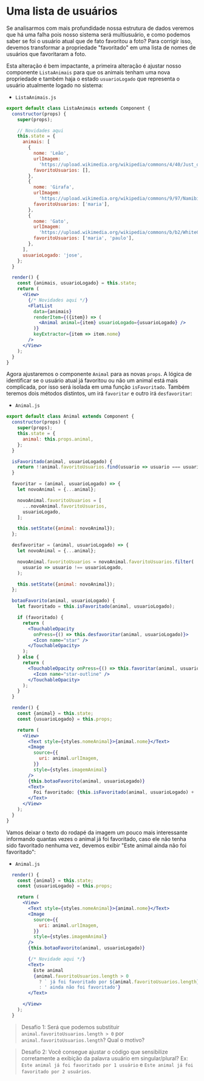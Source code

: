 # Uma lista de usuários

Se analisarmos com mais profundidade nossa estrutura de dados veremos que há uma falha pois nosso sistema será multiusuário, e como podemos saber se foi o usuário atual que de fato favoritou a foto? Para corrigir isso, devemos transformar a propriedade "favoritado" em uma lista de nomes de usuários que favoritaram a foto.

Esta alteração é bem impactante, a primeira alteração é ajustar nosso componente `ListaAnimais` para que os animais tenham uma nova propriedade e também haja o estado `usuarioLogado` que representa o usuário atualmente logado no sistema:

- `ListaAnimais.js`

```jsx
export default class ListaAnimais extends Component {
  constructor(props) {
    super(props);

    // Novidades aqui
    this.state = {
      animais: [
        {
          nome: 'Leão',
          urlImagem:
            'https://upload.wikimedia.org/wikipedia/commons/4/40/Just_one_lion.jpg',
          favoritoUsuarios: [],
        },
        {
          nome: 'Girafa',
          urlImagem:
            'https://upload.wikimedia.org/wikipedia/commons/9/97/Namibie_Etosha_Girafe_02.jpg',
          favoritoUsuarios: ['maria'],
        },
        {
          nome: 'Gato',
          urlImagem:
            'https://upload.wikimedia.org/wikipedia/commons/b/b2/WhiteCat.jpg',
          favoritoUsuarios: ['maria', 'paulo'],
        },
      ],
      usuarioLogado: 'jose',
    };
  }

  render() {
    const {animais, usuarioLogado} = this.state;
    return (
      <View>
        {/* Novidades aqui */}
        <FlatList
          data={animais}
          renderItem={({item}) => (
            <Animal animal={item} usuarioLogado={usuarioLogado} />
          )}
          keyExtractor={item => item.nome}
        />
      </View>
    );
  }
}
```

Agora ajustaremos o componente `Animal` para as novas `props`. A lógica de identificar se o usuário atual já favoritou ou não um animal está mais complicada, por isso será isolada em uma função `isFavoritado`. Também teremos dois métodos distintos, um irá `favoritar` e outro irá `desfavoritar`:

- `Animal.js`

```jsx
export default class Animal extends Component {
  constructor(props) {
    super(props);
    this.state = {
      animal: this.props.animal,
    };
  }

  isFavoritado(animal, usuarioLogado) {
    return !!animal.favoritoUsuarios.find(usuario => usuario === usuarioLogado);
  }

  favoritar = (animal, usuarioLogado) => {
    let novoAnimal = {...animal};

    novoAnimal.favoritoUsuarios = [
      ...novoAnimal.favoritoUsuarios,
      usuarioLogado,
    ];

    this.setState({animal: novoAnimal});
  };

  desfavoritar = (animal, usuarioLogado) => {
    let novoAnimal = {...animal};

    novoAnimal.favoritoUsuarios = novoAnimal.favoritoUsuarios.filter(
      usuario => usuario !== usuarioLogado,
    );

    this.setState({animal: novoAnimal});
  };

  botaoFavorito(animal, usuarioLogado) {
    let favoritado = this.isFavoritado(animal, usuarioLogado);

    if (favoritado) {
      return (
        <TouchableOpacity
          onPress={() => this.desfavoritar(animal, usuarioLogado)}>
          <Icon name="star" />
        </TouchableOpacity>
      );
    } else {
      return (
        <TouchableOpacity onPress={() => this.favoritar(animal, usuarioLogado)}>
          <Icon name="star-outline" />
        </TouchableOpacity>
      );
    }
  }

  render() {
    const {animal} = this.state;
    const {usuarioLogado} = this.props;

    return (
      <View>
        <Text style={styles.nomeAnimal}>{animal.nome}</Text>
        <Image
          source={{
            uri: animal.urlImagem,
          }}
          style={styles.imagemAnimal}
        />
        {this.botaoFavorito(animal, usuarioLogado)}
        <Text>
          Foi favoritado: {this.isFavoritado(animal, usuarioLogado) + ''}
        </Text>
      </View>
    );
  }
}
```

Vamos deixar o texto do rodapé da imagem um pouco mais interessante informando quantas vezes o animal já foi favoritado, caso ele não tenha sido favoritado nenhuma vez, devemos exibir "Este animal ainda não foi favoritado":

- `Animal.js`

```jsx
  render() {
    const {animal} = this.state;
    const {usuarioLogado} = this.props;

    return (
      <View>
        <Text style={styles.nomeAnimal}>{animal.nome}</Text>
        <Image
          source={{
            uri: animal.urlImagem,
          }}
          style={styles.imagemAnimal}
        />
        {this.botaoFavorito(animal, usuarioLogado)}

        {/* Novidade aqui */}
        <Text>
          Este animal
          {animal.favoritoUsuarios.length > 0
            ? ` já foi favoritado por ${animal.favoritoUsuarios.length} usuário(s)`
            : ' ainda não foi favoritado'}
        </Text>

      </View>
    );
  }
```

> Desafio 1: Será que podemos substituir `animal.favoritoUsuarios.length > 0` por `animal.favoritoUsuarios.length`? Qual o motivo?

> Desafio 2: Você consegue ajustar o código que sensibilize corretamente a exibição da palavra usuário em singular/plural? Ex: `Este animal já foi favoritado por 1 usuário` e `Este animal já foi favoritado por 2 usuários`.

<!--
{animal.favoritoUsuarios.length > 0
  ? ` já foi favoritado por ${animal.favoritoUsuarios.length} usuário${animal.favoritoUsuarios.length > 1 && 's'}`
  : ' ainda não foi favoritado'}
-->
